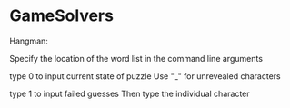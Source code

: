 # GameSolvers

Hangman:

Specify the location of the word list in the command line arguments

type 0 to input current state of puzzle
Use "_" for unrevealed characters

type 1 to input failed guesses
Then type the individual character
